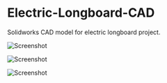 # Electric-Longboard-CAD
Solidworks CAD model for electric longboard project.

![Screenshot](https://user-images.githubusercontent.com/14359191/29767925-1fba6558-8b99-11e7-820e-32f95a7296c8.JPG)

![Screenshot](https://user-images.githubusercontent.com/14359191/29992431-b218f950-8f4f-11e7-8de1-4911724ed429.PNG)

![Screenshot](https://user-images.githubusercontent.com/14359191/29992430-b2180fd6-8f4f-11e7-892e-779d2c24e5d8.PNG)
